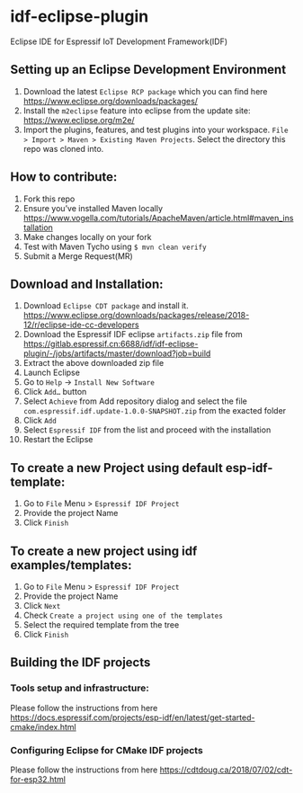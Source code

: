 # idf-eclipse-plugin

Eclipse IDE for Espressif IoT Development Framework(IDF)

## Setting up an Eclipse Development Environment
1. Download the latest `Eclipse RCP package` which you can find here https://www.eclipse.org/downloads/packages/
2. Install the `m2eclipse` feature into eclipse from the update site: https://www.eclipse.org/m2e/
3. Import the plugins, features, and test plugins into your workspace. `File > Import > Maven > Existing Maven Projects`. Select the directory this repo was cloned into.


## How to contribute:
1. Fork this repo 
2. Ensure you’ve installed Maven locally https://www.vogella.com/tutorials/ApacheMaven/article.html#maven_installation 
3. Make changes locally on your fork
4. Test with Maven Tycho using `$ mvn clean verify`
5. Submit a Merge Request(MR)


## Download and Installation:

1. Download `Eclipse CDT package` and install it. https://www.eclipse.org/downloads/packages/release/2018-12/r/eclipse-ide-cc-developers
2. Download the Espressif IDF eclipse `artifacts.zip` file from https://gitlab.espressif.cn:6688/idf/idf-eclipse-plugin/-/jobs/artifacts/master/download?job=build
2. Extract the above downloaded zip file
3. Launch Eclipse
4. Go to `Help` -> `Install New Software`
5. Click `Add…` button
5. Select `Achieve` from Add repository dialog and select the file ``com.espressif.idf.update-1.0.0-SNAPSHOT.zip`` from the exacted folder
7. Click `Add`
8. Select `Espressif IDF` from the list and proceed with the installation 
9. Restart the Eclipse


## To create a new Project using default esp-idf-template:
1. Go to `File` Menu > `Espressif IDF Project`
2. Provide the project Name
3. Click `Finish`


## To create a new project using idf examples/templates:
1. Go to `File` Menu > `Espressif IDF Project`
2. Provide the project Name
3. Click `Next`
4. Check `Create a project using one of the templates`
5. Select the required template from the tree
6. Click `Finish`

## Building the IDF projects

### Tools setup and infrastructure:
Please follow the instructions from here https://docs.espressif.com/projects/esp-idf/en/latest/get-started-cmake/index.html

### Configuring Eclipse for CMake IDF projects
Please follow the instructions from here https://cdtdoug.ca/2018/07/02/cdt-for-esp32.html



